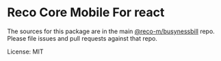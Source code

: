 # Reco Core Mobile For react

The sources for this package are in the main [@reco-m/busynessbill](http://192.168.1.247/summary/framework%2FRECO8.Mobile.git) repo. Please file issues and pull requests against that repo.

License: MIT
